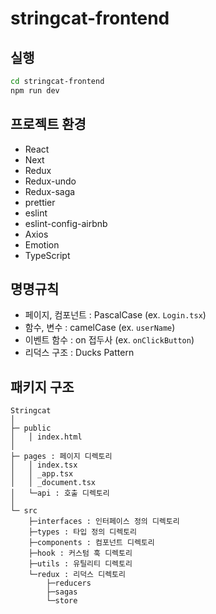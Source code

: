 # stringcat-frontend

## 실행

```bash
cd stringcat-frontend
npm run dev
```

## 프로젝트 환경

- React
- Next
- Redux
- Redux-undo
- Redux-saga
- prettier
- eslint
- eslint-config-airbnb
- Axios
- Emotion
- TypeScript

## 명명규칙

- 페이지, 컴포넌트 : PascalCase (ex. `Login.tsx`)
- 함수, 변수 : camelCase (ex. `userName`)
- 이벤트 함수 : on 접두사 (ex. `onClickButton`)
- 리덕스 구조 : Ducks Pattern

## 패키지 구조

```
Stringcat
│
├─ public
│   │ index.html
│
├─ pages : 페이지 디렉토리
│   │ index.tsx
│   │ _app.tsx
│   │ _document.tsx
│   └─api : 호출 디렉토리
│
└─ src
    ├─interfaces : 인터페이스 정의 디렉토리
    ├─types : 타입 정의 디렉토리
    ├─components : 컴포넌트 디렉토리
    ├─hook : 커스텀 훅 디렉토리
    ├─utils : 유틸리티 디렉토리
    └─redux : 리덕스 디렉토리
        ├─reducers
        ├─sagas
        └─store
```
